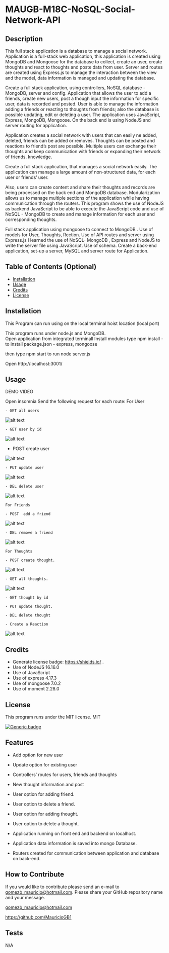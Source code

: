 # MAUGB-M18C-NoSQL-Social-Network-API

## Description

This full stack application is a database to manage a social network.
Application is a full-stack web application, this application is created using MongoDB and Mongoose  for the database to collect, create an user, create thoughts and react to thoughts  and poste data from user. 
Server and routes are created using Express.js to manage the interaction between the view and the model, data information is managed and updating the database.

Create a full stack application, using controllers, NoSQL database - MongoDB, server and config.
Application that allows the user to add a friends, create new users, post a though input the information for specific user, data is recorded and posted. User is able to manage the information adding a friends or reacting to thoughts from friends; also the database is possible updating, edit or deleting a user. 
The application uses JavaScript, Express, MongoDB, Mongoose. 
On the back end is using NodeJS and server routing for application.

Application creates a social network with users that can easily ne added, deleted, friends can be added or removes. Thoughts can be posted and reactions to friend’s post are possible. 
Multiple users can exchange their thoughts and keep communication with friends or expanding their network of friends. knowledge.

Create a full stack application, that manages a social network easily.
The application can manage a large amount of non-structured data, for each user or friends’ user. 

Also, users can create content and share their thoughts and records are being processed on the back end and MongoDB database.
Modularization allows us to manage multiple sections of the application while having communication through the routers.
This program shows the use of NodeJS as backend JavaScript to be able to execute the JavaScript code and use of NoSQL - MongoDB to create and manage information for each user and corresponding thoughts. 

Full stack application using mongoose to connect to MongoDB .
Use of models for User,  Thoughts, Rection.
Use of API routes and server using Express.js
I learned the use of NoSQL- MongoDB , Express and  NodeJS to write the server file using JavaScript.
Use of schema.
Create a back-end application, set-up a server, MySQL and server route for Application. 


## Table of Contents (Optional)



- [Installation](#installation)
- [Usage](#usage)
- [Credits](#credits)
- [License](#license)

## Installation

This Program can run using on the local terminal hoist location (local port) 


This program runs under node.js and MongoDB.  
Open application from integrated terminall 
Install modules 
type npm install  - to install package.json   - express, mongoose

then type npm start to run node server.js

Open http://localhost:3001/


## Usage

DEMO VIDEO




Open insomnia
Send the following request for each route:
For User 

` - GET all users `

![alt text](./assets/get-all-users.jpg)


` - GET user by id `

![alt text](./assets/get-user-by-id.jpg)

- POST create user

![alt text](./assets/post-create-user.jpg)


` - PUT update user `

![alt text](./assets/put-update-user.jpg)

` - DEL delete user `

![alt text](./assets/del-delete-user.jpg )

` For Friends `

` - POST  add a friend `

![alt text](./assets/post-add-friend.jpg )

` - DEL remove a friend `

![alt text](./assets/del-remove-friend.jpg)


` For Thoughts `

` - POST create thought. `

![alt text](./assets/post-create-thought.jpg )

` - GET all thoughts. `

![alt text](./assets/get-all-thoughts.jpg)

` - GET thought by id `

` - PUT update thought.  `

` - DEL delete thought `

` - Create a Reaction `

![alt text](./assets/post-create-reaction4.jpg )

## Credits

-	Generate license badge: https://shields.io/ .  
-	Use of NodeJS   16.16.0
-	Use of JavaScript
-	Use of express 4.17.3
-	Use of mongoose 7.0.2
-	Use of moment 2.28.0


## License

This program runs under the MIT license.
    MIT
    
  [![Generic badge](https://img.shields.io/badge/License-MIT-green.svg)](https://choosealicense.com/licenses/mit/.)




## Features

-	Add option for new user
-	Update  option for existing user
-	Controllers’ routes for users, friends and thoughts
-	New thought information and post
-	User option for adding friend.
-	User option to delete a friend.
-	User option for adding thought.
-	User option to delete a thought.

-	Application running on front end and backend on localhost.

-	Application data information is saved into mongo Database.

-	Routers created for communication between application and database on back-end.


## How to Contribute

If you would like to contribute please send an e-mail to gomezb_mauricio@hotmail.com. Please share your GitHub repository name and your message.

gomezb_mauricio@hotmail.com

https://github.com/MauricioGB1

## Tests

N/A
